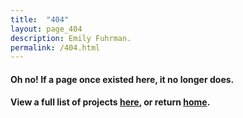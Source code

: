 ```yaml
---
title:  "404"
layout: page_404
description: Emily Fuhrman.
permalink: /404.html
---
```

#### Oh no! If a page once existed here, it no longer does.

#### View a full list of projects [here](/list), or return [home](/).